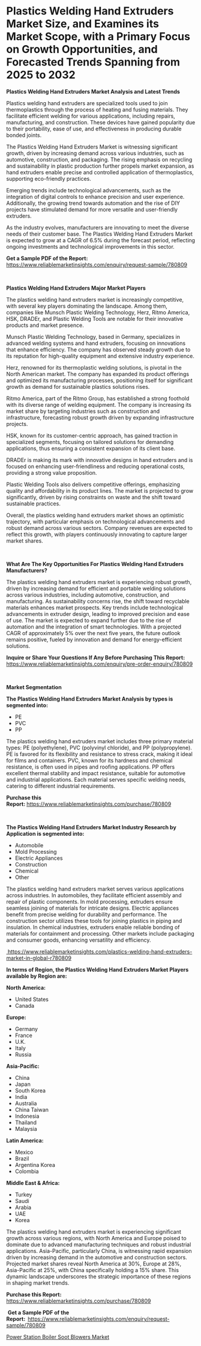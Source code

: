 <p><h1>Plastics Welding Hand Extruders Market Size, and Examines its Market Scope, with a Primary Focus on Growth Opportunities, and Forecasted Trends Spanning from 2025 to 2032</h1></p><p><strong>Plastics Welding Hand Extruders Market Analysis and Latest Trends</strong></p>
<p><p>Plastics welding hand extruders are specialized tools used to join thermoplastics through the process of heating and fusing materials. They facilitate efficient welding for various applications, including repairs, manufacturing, and construction. These devices have gained popularity due to their portability, ease of use, and effectiveness in producing durable bonded joints.</p><p>The Plastics Welding Hand Extruders Market is witnessing significant growth, driven by increasing demand across various industries, such as automotive, construction, and packaging. The rising emphasis on recycling and sustainability in plastic production further propels market expansion, as hand extruders enable precise and controlled application of thermoplastics, supporting eco-friendly practices.</p><p>Emerging trends include technological advancements, such as the integration of digital controls to enhance precision and user experience. Additionally, the growing trend towards automation and the rise of DIY projects have stimulated demand for more versatile and user-friendly extruders. </p><p>As the industry evolves, manufacturers are innovating to meet the diverse needs of their customer base. The Plastics Welding Hand Extruders Market is expected to grow at a CAGR of 6.5% during the forecast period, reflecting ongoing investments and technological improvements in this sector.</p></p>
<p><strong>Get a Sample PDF of the Report:&nbsp;</strong> <a href="https://www.reliablemarketinsights.com/enquiry/request-sample/780809?utm_campaign=3295&utm_medium=2&utm_source=Github&utm_content=ia&utm_term=26032025&utm_id=plastics-welding-hand-extruders">https://www.reliablemarketinsights.com/enquiry/request-sample/780809</a></p>
<p>&nbsp;</p>
<p><strong>Plastics Welding Hand Extruders Major Market Players</strong></p>
<p><p>The plastics welding hand extruders market is increasingly competitive, with several key players dominating the landscape. Among them, companies like Munsch Plastic Welding Technology, Herz, Ritmo America, HSK, DRADEr, and Plastic Welding Tools are notable for their innovative products and market presence.</p><p>Munsch Plastic Welding Technology, based in Germany, specializes in advanced welding systems and hand extruders, focusing on innovations that enhance efficiency. The company has observed steady growth due to its reputation for high-quality equipment and extensive industry experience.</p><p>Herz, renowned for its thermoplastic welding solutions, is pivotal in the North American market. The company has expanded its product offerings and optimized its manufacturing processes, positioning itself for significant growth as demand for sustainable plastics solutions rises.</p><p>Ritmo America, part of the Ritmo Group, has established a strong foothold with its diverse range of welding equipment. The company is increasing its market share by targeting industries such as construction and infrastructure, forecasting robust growth driven by expanding infrastructure projects.</p><p>HSK, known for its customer-centric approach, has gained traction in specialized segments, focusing on tailored solutions for demanding applications, thus ensuring a consistent expansion of its client base.</p><p>DRADEr is making its mark with innovative designs in hand extruders and is focused on enhancing user-friendliness and reducing operational costs, providing a strong value proposition.</p><p>Plastic Welding Tools also delivers competitive offerings, emphasizing quality and affordability in its product lines. The market is projected to grow significantly, driven by rising constraints on waste and the shift toward sustainable practices.</p><p>Overall, the plastics welding hand extruders market shows an optimistic trajectory, with particular emphasis on technological advancements and robust demand across various sectors. Company revenues are expected to reflect this growth, with players continuously innovating to capture larger market shares.</p></p>
<p>&nbsp;</p>
<p><strong>What Are The Key Opportunities For Plastics Welding Hand Extruders Manufacturers?</strong></p>
<p><p>The plastics welding hand extruders market is experiencing robust growth, driven by increasing demand for efficient and portable welding solutions across various industries, including automotive, construction, and manufacturing. As sustainability concerns rise, the shift toward recyclable materials enhances market prospects. Key trends include technological advancements in extruder design, leading to improved precision and ease of use. The market is expected to expand further due to the rise of automation and the integration of smart technologies. With a projected CAGR of approximately 5% over the next five years, the future outlook remains positive, fueled by innovation and demand for energy-efficient solutions.</p></p>
<p><strong>Inquire or Share Your Questions If Any Before Purchasing This Report:</strong> <a href="https://www.reliablemarketinsights.com/enquiry/pre-order-enquiry/780809?utm_campaign=3295&utm_medium=2&utm_source=Github&utm_content=ia&utm_term=26032025&utm_id=plastics-welding-hand-extruders">https://www.reliablemarketinsights.com/enquiry/pre-order-enquiry/780809</a></p>
<p>&nbsp;</p>
<p><strong>Market Segmentation</strong></p>
<p><strong>The Plastics Welding Hand Extruders Market Analysis by types is segmented into:</strong></p>
<p><ul><li>PE</li><li>PVC</li><li>PP</li></ul></p>
<p><p>The plastics welding hand extruders market includes three primary material types: PE (polyethylene), PVC (polyvinyl chloride), and PP (polypropylene). PE is favored for its flexibility and resistance to stress crack, making it ideal for films and containers. PVC, known for its hardness and chemical resistance, is often used in pipes and roofing applications. PP offers excellent thermal stability and impact resistance, suitable for automotive and industrial applications. Each material serves specific welding needs, catering to different industrial requirements.</p></p>
<p><strong>Purchase this Report:&nbsp;</strong><a href="https://www.reliablemarketinsights.com/purchase/780809?utm_campaign=3295&utm_medium=2&utm_source=Github&utm_content=ia&utm_term=26032025&utm_id=plastics-welding-hand-extruders">https://www.reliablemarketinsights.com/purchase/780809</a></p>
<p>&nbsp;</p>
<p><strong>The Plastics Welding Hand Extruders Market Industry Research by Application is segmented into:</strong></p>
<p><ul><li>Automobile</li><li>Mold Processing</li><li>Electric Appliances</li><li>Construction</li><li>Chemical</li><li>Other</li></ul></p>
<p><p>The plastics welding hand extruders market serves various applications across industries. In automobiles, they facilitate efficient assembly and repair of plastic components. In mold processing, extruders ensure seamless joining of materials for intricate designs. Electric appliances benefit from precise welding for durability and performance. The construction sector utilizes these tools for joining plastics in piping and insulation. In chemical industries, extruders enable reliable bonding of materials for containment and processing. Other markets include packaging and consumer goods, enhancing versatility and efficiency.</p></p>
<p><a href="https://www.reliablemarketinsights.com/plastics-welding-hand-extruders-market-in-global-r780809?utm_campaign=3295&utm_medium=2&utm_source=Github&utm_content=ia&utm_term=26032025&utm_id=plastics-welding-hand-extruders">&nbsp;https://www.reliablemarketinsights.com/plastics-welding-hand-extruders-market-in-global-r780809</a></p>
<p><strong>In terms of Region, the Plastics Welding Hand Extruders Market Players available by Region are:</strong></p>
<p>
    <p> <strong> North America: </strong>
        <ul>
            <li>United States</li>
            <li>Canada</li>
        </ul>
        </p> 
    <p> <strong> Europe: </strong>
        <ul>
            <li>Germany</li>
            <li>France</li>
            <li>U.K.</li>
            <li>Italy</li>
            <li>Russia</li>
        </ul>
        </p> 
    <p> <strong> Asia-Pacific: </strong>
        <ul>
            <li>China</li>
            <li>Japan</li>
            <li>South Korea</li>
            <li>India</li>
            <li>Australia</li>
            <li>China Taiwan</li>
            <li>Indonesia</li>
            <li>Thailand</li>
            <li>Malaysia</li>
        </ul>
        </p> 
    <p> <strong> Latin America: </strong>
        <ul>
            <li>Mexico</li>
            <li>Brazil</li>
            <li>Argentina Korea</li>
            <li>Colombia</li>
        </ul>
        </p> 
    <p> <strong> Middle East & Africa: </strong>
        <ul>
            <li>Turkey</li>
            <li>Saudi</li>
            <li>Arabia</li>
            <li>UAE</li>
            <li>Korea</li>
        </ul>
    </p>
    </p>
<p><p>The plastics welding hand extruders market is experiencing significant growth across various regions, with North America and Europe poised to dominate due to advanced manufacturing techniques and robust industrial applications. Asia-Pacific, particularly China, is witnessing rapid expansion driven by increasing demand in the automotive and construction sectors. Projected market shares reveal North America at 30%, Europe at 28%, Asia-Pacific at 25%, with China specifically holding a 15% share. This dynamic landscape underscores the strategic importance of these regions in shaping market trends.</p></p>
<p><strong>Purchase this Report: </strong><a href="https://www.reliablemarketinsights.com/purchase/780809?utm_campaign=3295&utm_medium=2&utm_source=Github&utm_content=ia&utm_term=26032025&utm_id=plastics-welding-hand-extruders">https://www.reliablemarketinsights.com/purchase/780809</a></p>
<p>&nbsp;<strong>Get a Sample PDF of the Report:&nbsp;&nbsp;</strong><a href="https://www.reliablemarketinsights.com/enquiry/request-sample/780809?utm_campaign=3295&utm_medium=2&utm_source=Github&utm_content=ia&utm_term=26032025&utm_id=plastics-welding-hand-extruders">https://www.reliablemarketinsights.com/enquiry/request-sample/780809</a></p>
<p><strong></strong></p>
<p><p><a href="https://github.com/kmettjanksj7/Market-Research-Report-List-1/blob/main/power-station-boiler-soot-blowers-market.md?utm_campaign=3295&utm_medium=2&utm_source=Github&utm_content=ia&utm_term=26032025&utm_id=plastics-welding-hand-extruders">Power Station Boiler Soot Blowers Market</a></p></p>